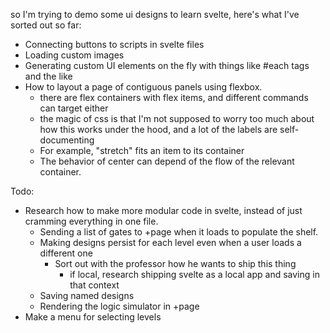 so I'm trying to demo some ui designs to learn svelte, here's what I've sorted out so far:

- Connecting buttons to scripts in svelte files
- Loading custom images
- Generating custom UI elements on the fly with things like \#each tags and the like
- How to layout a page of contiguous panels using flexbox.
    - there are flex containers with flex items, and different commands can target either
    - the magic of css is that I'm not supposed to worry too much about how this works under the hood, and a lot of the labels are self-documenting
    - For example, "stretch" fits an item to its container
    - The behavior of center can depend of the flow of the relevant container.

Todo:
- Research how to make more modular code in svelte, instead of just cramming everything in one file.
    - Sending a list of gates to +page when it loads to populate the shelf.
    - Making designs persist for each level even when a user loads a different one
        - Sort out with the professor how he wants to ship this thing
            - if local, research shipping svelte as a local app and saving in that context
    - Saving named designs
    - Rendering the logic simulator in +page
- Make a menu for selecting levels
